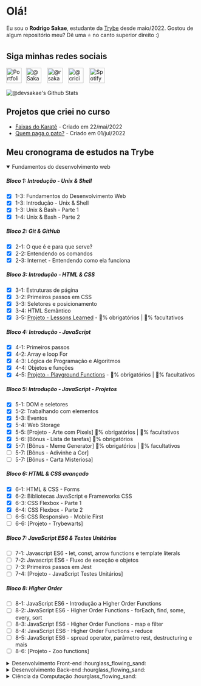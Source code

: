 # Olá!

  Eu sou o <strong>Rodrigo Sakae</strong>, estudante da <a href="http://www.betrybe.com" target=_blank>Trybe</a> desde maio/2022. Gostou de algum repositório meu? Dê uma ⭐ no canto superior direito :)

## Siga minhas redes sociais
  <a href="http://devsakae.github.io" target="blank"><img src="https://cdn.jsdelivr.net/npm/simple-icons@3.0.1/icons/github.svg" alt="Portfolio Github @devsakae" height="40" width="40" /></a>&nbsp;&nbsp;
  <a href="https://twitter.com/Sakae" target="blank"><img src="https://cdn.jsdelivr.net/npm/simple-icons@3.0.1/icons/twitter.svg" alt="@Sakae" height="40" width="40" /></a> &nbsp;&nbsp;
  <a href="https://www.instagram.com/rsakae/" target="blank"><img src="https://cdn.jsdelivr.net/npm/simple-icons@3.0.1/icons/instagram.svg" alt="@rsakae" height="40" width="40" /></a> &nbsp;&nbsp;
  <a href="https://www.facebook.com/criciuma" target="blank"><img src="https://cdn.jsdelivr.net/npm/simple-icons@3.0.1/icons/facebook.svg" alt="@criciuma" height="40" width="40" /></a> &nbsp;&nbsp;
  <a href="https://open.spotify.com/user/wyn6byedeugtqylxju8pz5es0" target="blank"><img src="https://cdn.jsdelivr.net/npm/simple-icons@3.0.1/icons/spotify.svg" alt="Spotify" height="40" width="40" /></a>

<img align="center" alt="@devsakae's Github Stats" src="https://github-readme-stats.vercel.app/api?username=devsakae&show_icons=true&theme=dracula">

## Projetos que criei no curso
- [Faixas do Karatê](http://devsakae.me/trybe/extras/martialarts/index.html) - Criado em 22/mai/2022 
- [Quem paga o pato?](http://devsakae.me/pagando-o-pato) - Criado em 01/jul/2022 

## Meu cronograma de estudos na Trybe

<details open>
  <summary open>Fundamentos do desenvolvimento web</summary>

##### Bloco 1: Introdução - Unix & Shell</summary>
- [x] 1-3: Fundamentos do Desenvolvimento Web
- [x] 1-3: Introdução - Unix & Shell
- [x] 1-3: Unix & Bash - Parte 1
- [x] 1-4: Unix & Bash - Parte 2
  
##### Bloco 2: Git & GitHub
- [X] 2-1: O que é e para que serve?
- [X] 2-2: Entendendo os comandos
- [X] 2-3: Internet - Entendendo como ela funciona

##### Bloco 3: Introdução - HTML & CSS
- [X] 3-1: Estruturas de página
- [X] 3-2: Primeiros passos em CSS
- [X] 3-3: Seletores e posicionamento
- [X] 3-4: HTML Semântico
- [X] 3-5: [Projeto - Lessons Learned](https://devsakae.github.io/trybe/extras/martialarts/index.html) - 💯% obrigatórios | 💯% facultativos

##### Bloco 4: Introdução - JavaScript
- [X] 4-1: Primeiros passos
- [X] 4-2: Array e loop For
- [X] 4-3: Lógica de Programação e Algoritmos
- [X] 4-4: Objetos e funções
- [X] 4-5: [Projeto - Playground Functions](https://github.com/tryber/sd-024-a-project-playground-functions/pull/10) - 💯% obrigatórios | 💯% facultativos

##### Bloco 5: Introdução - JavaScript - Projetos
- [X] 5-1: DOM e seletores
- [X] 5-2: Trabalhando com elementos
- [X] 5-3: Eventos
- [X] 5-4: Web Storage
- [X] 5-5: [Projeto - Arte com Pixels] 💯% obrigatórios | 💯% facultativos
- [X] 5-6: [Bônus - Lista de tarefas] 💯% obrigatórios
- [X] 5-7: [Bônus - Meme Generator] 💯% obrigatórios | 💯% facultativos
- [ ] 5-7: [Bônus - Adivinhe a Cor]
- [ ] 5-7: [Bônus - Carta Misteriosa]

##### Bloco 6: HTML & CSS avançado
- [X] 6-1: HTML & CSS - Forms
- [X] 6-2: Bibliotecas JavaScript e Frameworks CSS
- [X] 6-3: CSS Flexbox - Parte 1
- [X] 6-4: CSS Flexbox - Parte 2
- [ ] 6-5: CSS Responsivo - Mobile First
- [ ] 6-6: [Projeto - Trybewarts]

##### Bloco 7: JavaScript ES6 & Testes Unitários
- [ ] 7-1: Javascript ES6 - let, const, arrow functions e template literals
- [ ] 7-2: Javascript ES6 - Fluxo de exceção e objetos
- [ ] 7-3: Primeiros passos em Jest
- [ ] 7-4: [Projeto - JavaScript Testes Unitários]

##### Bloco 8: Higher Order
- [ ] 8-1: JavaScript ES6 - Introdução a Higher Order Functions
- [ ] 8-2: JavaScript ES6 - Higher Order Functions - forEach, find, some, every, sort
- [ ] 8-3: JavaScript ES6 - Higher Order Functions - map e filter
- [ ] 8-4: JavaScript ES6 - Higher Order Functions - reduce
- [ ] 8-5: JavaScript ES6 - spread operator, parâmetro rest, destructuring e mais
- [ ] 8-6: [Projeto - Zoo functions]
  
</details>

<details>
  <summary>Desenvolvimento Front-end :hourglass_flowing_sand: </summary>

##### Bloco 9: JavaScript e testes assíncronos
- [ ] 9-1: Introdução - Front-end
- [ ] 9-1: JavaScript Assíncrono e Callbacks
- [ ] 9-2: JavaScript Assíncrono - Fetch API e async/await
- [ ] 9-3: Jest - Testes Assíncronos
- [ ] 9-4: [Projeto - Carrinho de Compras]

##### Bloco 10: Jest
- [ ] 10-1: Primeiros passos no Jest
- [ ] 10-2: Jest - Testes Assíncronos
- [ ] 10-3: Jest - Simulando comportamentos
- [ ] 10-4: [Projeto - Jest Assíncrono e Mocking]

##### Bloco 11: Introdução - React
- [ ] 11-1: 'Hello, world!' no React!
- [ ] 11-2: Componentes React
- [ ] 11-3: [Projeto - Movie Cards Library]

##### Bloco 12: React
- [ ] 12-1: Components com estado
- [ ] 12-2: Eventos e formulários no React
- [ ] 12-3: [Projeto - Movie Cards Library Stateful]

##### Bloco 13: React
- [ ] 13-1: Melhorando o reuso de componentes: props.children e PropTypes
- [ ] 13-2: Ciclo de vida de componentes em React
- [ ] 13-3: React Router
- [ ] 13-4: [Projeto - Movie Cards Library CRUD]

##### Bloco 14: Metodologias ágeis
- [ ] 14-1: Metodologias Ágeis
- [ ] 14-2: [Projeto - Frontend Online Store]

##### Bloco 15: Testes em React
- [ ] 15-1: Testando React com a React Testing Library - Parte 1
- [ ] 15-2: Testando React com a React Testing Library - Parte 2
- [ ] 15-3: [Projeto - Testes em React]

##### Bloco 16: Introdução ao Redux
- [ ] 16-1: Introdução ao Redux
- [ ] 16-2: React com Redux - Parte 1
- [ ] 16-3: React com Redux - Prática
- [ ] 16-4: React com Redux - Parte 2
- [ ] 16-5: Testes síncronos com React-Redux
- [ ] 16-6: [Projeto - Tabela com filtros de dados]

##### Bloco 17: Projeto React
- [ ] 17-1: [Projeto - Jogo de Trivia]

##### Bloco 18: React & Contex API
- [ ] 18-1: Context API do React
- [ ] 18-2: React Hooks - useState e useContext
- [ ] 18-3: React Hooks - useEffect e Hooks customizados
- [ ] 18-4: [Projeto - StarWars Datatable com Context API e Hooks]

##### Bloco 19: Projeto Final de Front-end
- [ ] 19-1: [Projeto - App de Receitas]
</details>
<details>
  <summary>Desenvolvimento Back-end :hourglass_flowing_sand: </summary>

##### Bloco 20: Introdução - Bancos de dados relacionais
- [ ] 20-1: Banco de dados SQL
- [ ] 20-2: Encontrando dados em um banco de dados
- [ ] 20-3: Filtrando dados de forma específica
- [ ] 20-4: Manipulando tabelas
- [ ] 20-5: [Projeto - All For One]

##### Bloco 21: Bancos de dados relacionais
- [ ] 21-1: Funções mais usadas no SQL
- [ ] 21-2: Descomplicando JOINs e UNIONs
- [ ] 21-3: Stored Routines & Subqueries
- [ ] 21-4: [Projeto - Vocabulary Booster]

##### Bloco 22: Bancos de dados relacionais
- [ ] 22-1: Transformando ideias em um modelo de banco de dados - Parte 1
- [ ] 22-2: Normalização, Formas Normais e Dumps
- [ ] 22-2: Transformando ideias em um modelo de banco de dados - Parte 2
- [ ] 22-3: [Projeto - One For All]

##### Bloco 23: Introdução - NoSQL
- [ ] 23-1: MongoDB - Introdução
- [ ] 23-2: Filter Operators
- [ ] 23-3: [Projeto - Data Flights]

##### Bloco 24: Updates
- [ ] 24-1: Updates Simples
- [ ] 24-2: Updates Complexos - Arrays - Parte 1
- [ ] 24-3: Updates Complexos - Arrays - Parte 2
- [ ] 24-4: [Projeto - Commerce]

##### Bloco 25: Aggregation Framework
- [ ] 25-1: Aggregation Framework - Parte 1
- [ ] 25-2: Aggregation Framework - Parte 2
- [ ] 25-3: [Projeto - Aggregations]

##### Bloco 26: Intro - NodeJS
- [ ] 26-1: Introdução
- [ ] 26-2: Fluxo Assíncrono
- [ ] 26-3: Arquitetura
- [ ] 26-4: [Projeto - A CLI of Ice and Fire]

##### Bloco 27: NodeJS
- [ ] 27-1: Express: HTTP com Node.js
- [ ] 27-2: Arquitetura de Software - Introdução ao MVC
- [ ] 27-3: [Projeto - Cookmaster]

##### Bloco 28: NodeJS
- [ ] 28-1: Arquitetura de Software - Camada de Serviço
- [ ] 28-2: Arquitetura web - Rest e Restful
- [ ] 28-3: [Projeto - Store Manager]

##### Bloco 29: NodeJS
- [ ] 29-1: JWT - (JSON Web Token)
- [ ] 29-2: Upload de arquivos com Multer
- [ ] 29-3: [Projeto - Cookmaster V2]

##### Bloco 30: Introdução - Deploy
- [ ] 30-1: Infraestrutura - Deploy com Heroku
- [ ] 30-2: Deploy - Gerenciadores de processos
- [ ] 30-3: [Projeto - Stranger Things]

##### Bloco 31: Projeto
- [ ] 31-1: [Projeto - Trybeer]

##### Bloco 32: Arquitetura de Software
- [ ] 32-1: Arquitetura - Princípios SOLID
- [ ] 32-2: ORM - Interface da aplicação com o banco de dados
- [ ] 32-3: Arquitetura de Software - DDD
- [ ] 32-4: Boas práticas na escrita de testes
- [ ] 32-3: [Projeto - API de Blogs]

##### Bloco 33: Sockets
- [ ] 30-1: TCP/UDP & NET
- [ ] 30-2: Socket.io
- [ ] 30-3: [Projeto - Webchat]

##### Bloco 34: Projeto
- [ ] 34-1: [Projeto - Trybeer V2]
</details>
<details>
  <summary>Ciência da Computação :hourglass_flowing_sand: </summary>

##### Bloco 35: Introdução - Ciência da Computação
- [ ] 35-1: Arquitetura de Computadores
- [ ] 35-2: Arquitetura de redes
- [ ] 35-3: Redes de computadores, ferramentas e segurança
- [ ] 35-4: [Projeto - Explorando os protocolos]

##### Bloco 36: Python
- [ ] 35-1: Aprendendo Python
- [ ] 35-2: Testes e exceções
- [ ] 35-3: Entrada e saída de dados
- [ ] 36-4: Entrada e saída de dados
- [ ] 35-5: [Projeto - Tech news]

# [...]
  
</details>
